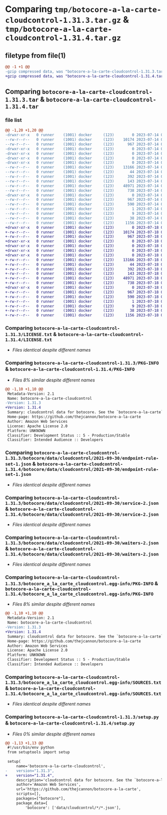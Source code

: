 # Comparing `tmp/botocore-a-la-carte-cloudcontrol-1.31.3.tar.gz` & `tmp/botocore-a-la-carte-cloudcontrol-1.31.4.tar.gz`

## filetype from file(1)

```diff
@@ -1 +1 @@
-gzip compressed data, was "botocore-a-la-carte-cloudcontrol-1.31.3.tar", last modified: Fri Jul 14 01:45:50 2023, max compression
+gzip compressed data, was "botocore-a-la-carte-cloudcontrol-1.31.4.tar", last modified: Tue Jul 18 01:54:54 2023, max compression
```

## Comparing `botocore-a-la-carte-cloudcontrol-1.31.3.tar` & `botocore-a-la-carte-cloudcontrol-1.31.4.tar`

### file list

```diff
@@ -1,20 +1,20 @@
-drwxr-xr-x   0 runner    (1001) docker     (123)        0 2023-07-14 01:45:50.766457 botocore-a-la-carte-cloudcontrol-1.31.3/
--rw-r--r--   0 runner    (1001) docker     (123)    10174 2023-07-14 01:45:50.000000 botocore-a-la-carte-cloudcontrol-1.31.3/LICENSE.txt
--rw-r--r--   0 runner    (1001) docker     (123)      967 2023-07-14 01:45:50.766457 botocore-a-la-carte-cloudcontrol-1.31.3/PKG-INFO
-drwxr-xr-x   0 runner    (1001) docker     (123)        0 2023-07-14 01:45:50.766457 botocore-a-la-carte-cloudcontrol-1.31.3/botocore/
-drwxr-xr-x   0 runner    (1001) docker     (123)        0 2023-07-14 01:45:50.766457 botocore-a-la-carte-cloudcontrol-1.31.3/botocore/data/
-drwxr-xr-x   0 runner    (1001) docker     (123)        0 2023-07-14 01:45:50.766457 botocore-a-la-carte-cloudcontrol-1.31.3/botocore/data/cloudcontrol/
-drwxr-xr-x   0 runner    (1001) docker     (123)        0 2023-07-14 01:45:50.766457 botocore-a-la-carte-cloudcontrol-1.31.3/botocore/data/cloudcontrol/2021-09-30/
--rw-r--r--   0 runner    (1001) docker     (123)    13166 2023-07-14 01:45:44.000000 botocore-a-la-carte-cloudcontrol-1.31.3/botocore/data/cloudcontrol/2021-09-30/endpoint-rule-set-1.json
--rw-r--r--   0 runner    (1001) docker     (123)       44 2023-07-14 01:45:44.000000 botocore-a-la-carte-cloudcontrol-1.31.3/botocore/data/cloudcontrol/2021-09-30/examples-1.json
--rw-r--r--   0 runner    (1001) docker     (123)      392 2023-07-14 01:45:44.000000 botocore-a-la-carte-cloudcontrol-1.31.3/botocore/data/cloudcontrol/2021-09-30/paginators-1.json
--rw-r--r--   0 runner    (1001) docker     (123)      143 2023-07-14 01:45:44.000000 botocore-a-la-carte-cloudcontrol-1.31.3/botocore/data/cloudcontrol/2021-09-30/paginators-1.sdk-extras.json
--rw-r--r--   0 runner    (1001) docker     (123)    48971 2023-07-14 01:45:44.000000 botocore-a-la-carte-cloudcontrol-1.31.3/botocore/data/cloudcontrol/2021-09-30/service-2.json
--rw-r--r--   0 runner    (1001) docker     (123)      738 2023-07-14 01:45:44.000000 botocore-a-la-carte-cloudcontrol-1.31.3/botocore/data/cloudcontrol/2021-09-30/waiters-2.json
-drwxr-xr-x   0 runner    (1001) docker     (123)        0 2023-07-14 01:45:50.766457 botocore-a-la-carte-cloudcontrol-1.31.3/botocore_a_la_carte_cloudcontrol.egg-info/
--rw-r--r--   0 runner    (1001) docker     (123)      967 2023-07-14 01:45:50.000000 botocore-a-la-carte-cloudcontrol-1.31.3/botocore_a_la_carte_cloudcontrol.egg-info/PKG-INFO
--rw-r--r--   0 runner    (1001) docker     (123)      590 2023-07-14 01:45:50.000000 botocore-a-la-carte-cloudcontrol-1.31.3/botocore_a_la_carte_cloudcontrol.egg-info/SOURCES.txt
--rw-r--r--   0 runner    (1001) docker     (123)        1 2023-07-14 01:45:50.000000 botocore-a-la-carte-cloudcontrol-1.31.3/botocore_a_la_carte_cloudcontrol.egg-info/dependency_links.txt
--rw-r--r--   0 runner    (1001) docker     (123)        9 2023-07-14 01:45:50.000000 botocore-a-la-carte-cloudcontrol-1.31.3/botocore_a_la_carte_cloudcontrol.egg-info/top_level.txt
--rw-r--r--   0 runner    (1001) docker     (123)       38 2023-07-14 01:45:50.766457 botocore-a-la-carte-cloudcontrol-1.31.3/setup.cfg
--rw-r--r--   0 runner    (1001) docker     (123)     1156 2023-07-14 01:45:50.000000 botocore-a-la-carte-cloudcontrol-1.31.3/setup.py
+drwxr-xr-x   0 runner    (1001) docker     (123)        0 2023-07-18 01:54:54.700145 botocore-a-la-carte-cloudcontrol-1.31.4/
+-rw-r--r--   0 runner    (1001) docker     (123)    10174 2023-07-18 01:54:54.000000 botocore-a-la-carte-cloudcontrol-1.31.4/LICENSE.txt
+-rw-r--r--   0 runner    (1001) docker     (123)      967 2023-07-18 01:54:54.700145 botocore-a-la-carte-cloudcontrol-1.31.4/PKG-INFO
+drwxr-xr-x   0 runner    (1001) docker     (123)        0 2023-07-18 01:54:54.696145 botocore-a-la-carte-cloudcontrol-1.31.4/botocore/
+drwxr-xr-x   0 runner    (1001) docker     (123)        0 2023-07-18 01:54:54.696145 botocore-a-la-carte-cloudcontrol-1.31.4/botocore/data/
+drwxr-xr-x   0 runner    (1001) docker     (123)        0 2023-07-18 01:54:54.696145 botocore-a-la-carte-cloudcontrol-1.31.4/botocore/data/cloudcontrol/
+drwxr-xr-x   0 runner    (1001) docker     (123)        0 2023-07-18 01:54:54.700145 botocore-a-la-carte-cloudcontrol-1.31.4/botocore/data/cloudcontrol/2021-09-30/
+-rw-r--r--   0 runner    (1001) docker     (123)    13166 2023-07-18 01:54:49.000000 botocore-a-la-carte-cloudcontrol-1.31.4/botocore/data/cloudcontrol/2021-09-30/endpoint-rule-set-1.json
+-rw-r--r--   0 runner    (1001) docker     (123)       44 2023-07-18 01:54:49.000000 botocore-a-la-carte-cloudcontrol-1.31.4/botocore/data/cloudcontrol/2021-09-30/examples-1.json
+-rw-r--r--   0 runner    (1001) docker     (123)      392 2023-07-18 01:54:49.000000 botocore-a-la-carte-cloudcontrol-1.31.4/botocore/data/cloudcontrol/2021-09-30/paginators-1.json
+-rw-r--r--   0 runner    (1001) docker     (123)      143 2023-07-18 01:54:49.000000 botocore-a-la-carte-cloudcontrol-1.31.4/botocore/data/cloudcontrol/2021-09-30/paginators-1.sdk-extras.json
+-rw-r--r--   0 runner    (1001) docker     (123)    48971 2023-07-18 01:54:49.000000 botocore-a-la-carte-cloudcontrol-1.31.4/botocore/data/cloudcontrol/2021-09-30/service-2.json
+-rw-r--r--   0 runner    (1001) docker     (123)      738 2023-07-18 01:54:49.000000 botocore-a-la-carte-cloudcontrol-1.31.4/botocore/data/cloudcontrol/2021-09-30/waiters-2.json
+drwxr-xr-x   0 runner    (1001) docker     (123)        0 2023-07-18 01:54:54.700145 botocore-a-la-carte-cloudcontrol-1.31.4/botocore_a_la_carte_cloudcontrol.egg-info/
+-rw-r--r--   0 runner    (1001) docker     (123)      967 2023-07-18 01:54:54.000000 botocore-a-la-carte-cloudcontrol-1.31.4/botocore_a_la_carte_cloudcontrol.egg-info/PKG-INFO
+-rw-r--r--   0 runner    (1001) docker     (123)      590 2023-07-18 01:54:54.000000 botocore-a-la-carte-cloudcontrol-1.31.4/botocore_a_la_carte_cloudcontrol.egg-info/SOURCES.txt
+-rw-r--r--   0 runner    (1001) docker     (123)        1 2023-07-18 01:54:54.000000 botocore-a-la-carte-cloudcontrol-1.31.4/botocore_a_la_carte_cloudcontrol.egg-info/dependency_links.txt
+-rw-r--r--   0 runner    (1001) docker     (123)        9 2023-07-18 01:54:54.000000 botocore-a-la-carte-cloudcontrol-1.31.4/botocore_a_la_carte_cloudcontrol.egg-info/top_level.txt
+-rw-r--r--   0 runner    (1001) docker     (123)       38 2023-07-18 01:54:54.700145 botocore-a-la-carte-cloudcontrol-1.31.4/setup.cfg
+-rw-r--r--   0 runner    (1001) docker     (123)     1156 2023-07-18 01:54:54.000000 botocore-a-la-carte-cloudcontrol-1.31.4/setup.py
```

### Comparing `botocore-a-la-carte-cloudcontrol-1.31.3/LICENSE.txt` & `botocore-a-la-carte-cloudcontrol-1.31.4/LICENSE.txt`

 * *Files identical despite different names*

### Comparing `botocore-a-la-carte-cloudcontrol-1.31.3/PKG-INFO` & `botocore-a-la-carte-cloudcontrol-1.31.4/PKG-INFO`

 * *Files 8% similar despite different names*

```diff
@@ -1,10 +1,10 @@
 Metadata-Version: 2.1
 Name: botocore-a-la-carte-cloudcontrol
-Version: 1.31.3
+Version: 1.31.4
 Summary: cloudcontrol data for botocore. See the `botocore-a-la-carte` package for more info.
 Home-page: https://github.com/thejcannon/botocore-a-la-carte
 Author: Amazon Web Services
 License: Apache License 2.0
 Platform: UNKNOWN
 Classifier: Development Status :: 5 - Production/Stable
 Classifier: Intended Audience :: Developers
```

### Comparing `botocore-a-la-carte-cloudcontrol-1.31.3/botocore/data/cloudcontrol/2021-09-30/endpoint-rule-set-1.json` & `botocore-a-la-carte-cloudcontrol-1.31.4/botocore/data/cloudcontrol/2021-09-30/endpoint-rule-set-1.json`

 * *Files identical despite different names*

### Comparing `botocore-a-la-carte-cloudcontrol-1.31.3/botocore/data/cloudcontrol/2021-09-30/service-2.json` & `botocore-a-la-carte-cloudcontrol-1.31.4/botocore/data/cloudcontrol/2021-09-30/service-2.json`

 * *Files identical despite different names*

### Comparing `botocore-a-la-carte-cloudcontrol-1.31.3/botocore/data/cloudcontrol/2021-09-30/waiters-2.json` & `botocore-a-la-carte-cloudcontrol-1.31.4/botocore/data/cloudcontrol/2021-09-30/waiters-2.json`

 * *Files identical despite different names*

### Comparing `botocore-a-la-carte-cloudcontrol-1.31.3/botocore_a_la_carte_cloudcontrol.egg-info/PKG-INFO` & `botocore-a-la-carte-cloudcontrol-1.31.4/botocore_a_la_carte_cloudcontrol.egg-info/PKG-INFO`

 * *Files 8% similar despite different names*

```diff
@@ -1,10 +1,10 @@
 Metadata-Version: 2.1
 Name: botocore-a-la-carte-cloudcontrol
-Version: 1.31.3
+Version: 1.31.4
 Summary: cloudcontrol data for botocore. See the `botocore-a-la-carte` package for more info.
 Home-page: https://github.com/thejcannon/botocore-a-la-carte
 Author: Amazon Web Services
 License: Apache License 2.0
 Platform: UNKNOWN
 Classifier: Development Status :: 5 - Production/Stable
 Classifier: Intended Audience :: Developers
```

### Comparing `botocore-a-la-carte-cloudcontrol-1.31.3/botocore_a_la_carte_cloudcontrol.egg-info/SOURCES.txt` & `botocore-a-la-carte-cloudcontrol-1.31.4/botocore_a_la_carte_cloudcontrol.egg-info/SOURCES.txt`

 * *Files identical despite different names*

### Comparing `botocore-a-la-carte-cloudcontrol-1.31.3/setup.py` & `botocore-a-la-carte-cloudcontrol-1.31.4/setup.py`

 * *Files 0% similar despite different names*

```diff
@@ -1,13 +1,13 @@
 #!/usr/bin/env python
 from setuptools import setup
 
 setup(
     name='botocore-a-la-carte-cloudcontrol',
-    version="1.31.3",
+    version="1.31.4",
     description='cloudcontrol data for botocore. See the `botocore-a-la-carte` package for more info.',
     author='Amazon Web Services',
     url='https://github.com/thejcannon/botocore-a-la-carte',
     scripts=[],
     packages=["botocore"],
     package_data={
         'botocore': ['data/cloudcontrol/*/*.json'],
```

